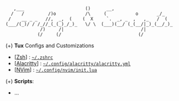 ```shell
   ,___                       ()      __,
  /   /         /)o           /\     (           o       _/_
 /    __ _ _   //,  _,  (    (  X     `.  _, _  ,   ,_   /  (
(___/(_)/ / /_//_(_(_)_/_)_   \/ \  (___)(__/ (_(__/|_)_(__/_)_
             /)     /|                             /|
            (/     (/                             (/
```


(+) **Tux** Configs and Customizations
- [[Zsh]()] : [`~/.zshrc`](./tux/zsh/.zshrc)
- [[Alacritty]()] : [`~/.config/alacritty/alacritty.yml`](./tux/alacritty/alacritty.toml)
- [[NVim]()] : [`~/.config/nvim/init.lua`](./tux/neovim/init.lua)

(+) **Scripts**:
  - ...
